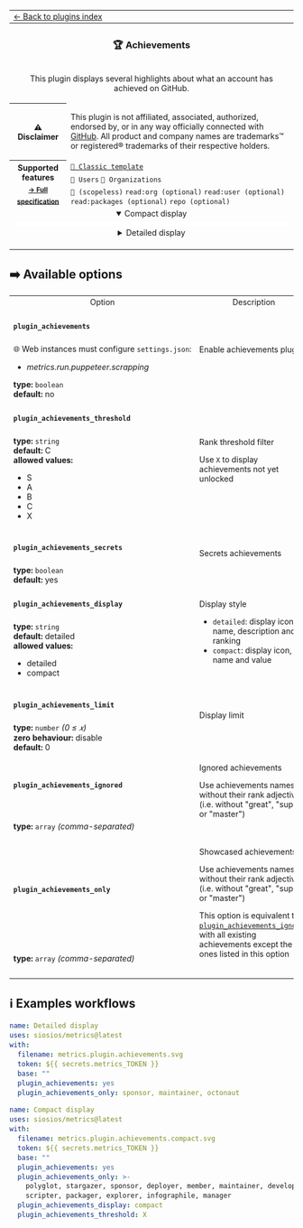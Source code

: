 <!--header-->
<table>
  <tr><td colspan="2"><a href="/README.md#-plugins">← Back to plugins index</a></td></tr>
  <tr><th colspan="2"><h3>🏆 Achievements</h3></th></tr>
  <tr><td colspan="2" align="center"><p>This plugin displays several highlights about what an account has achieved on GitHub.</p>
</td></tr>
  <tr><th>⚠️ Disclaimer</th><td><p>This plugin is not affiliated, associated, authorized, endorsed by, or in any way officially connected with <a href="https://github.com">GitHub</a>.
All product and company names are trademarks™ or registered® trademarks of their respective holders.</p>
</td></tr>
  <tr>
    <th rowspan="3">Supported features<br><sub><a href="metadata.yml">→ Full specification</a></sub></th>
    <td><a href="/source/templates/classic/README.md"><code>📗 Classic template</code></a></td>
  </tr>
  <tr>
    <td><code>👤 Users</code> <code>👥 Organizations</code></td>
  </tr>
  <tr>
    <td><code>🔑 (scopeless)</code> <code>read:org (optional)</code> <code>read:user (optional)</code> <code>read:packages (optional)</code> <code>repo (optional)</code></td>
  </tr>
  <tr>
    <td colspan="2" align="center">
      <details open><summary>Compact display</summary><img src="https://github.com/siosios/metrics/blob/examples/metrics.plugin.achievements.compact.svg" alt=""></img></details>
      <details><summary>Detailed display</summary><img src="https://github.com/siosios/metrics/blob/examples/metrics.plugin.achievements.svg" alt=""></img></details>
      <img width="900" height="1" alt="">
    </td>
  </tr>
</table>
<!--/header-->

## ➡️ Available options

<!--options-->
<table>
  <tr>
    <td align="center" nowrap="nowrap">Option</i></td><td align="center" nowrap="nowrap">Description</td>
  </tr>
  <tr>
    <td nowrap="nowrap"><h4><code>plugin_achievements</code></h4></td>
    <td rowspan="2"><p>Enable achievements plugin</p>
<img width="900" height="1" alt=""></td>
  </tr>
  <tr>
    <td nowrap="nowrap">🌐 Web instances must configure <code>settings.json</code>:
<ul>
<li><i>metrics.run.puppeteer.scrapping</i></li>
</ul>
<b>type:</b> <code>boolean</code>
<br>
<b>default:</b> no<br></td>
  </tr>
  <tr>
    <td nowrap="nowrap"><h4><code>plugin_achievements_threshold</code></h4></td>
    <td rowspan="2"><p>Rank threshold filter</p>
<p>Use <code>X</code> to display achievements not yet unlocked</p>
<img width="900" height="1" alt=""></td>
  </tr>
  <tr>
    <td nowrap="nowrap"><b>type:</b> <code>string</code>
<br>
<b>default:</b> C<br>
<b>allowed values:</b><ul><li>S</li><li>A</li><li>B</li><li>C</li><li>X</li></ul></td>
  </tr>
  <tr>
    <td nowrap="nowrap"><h4><code>plugin_achievements_secrets</code></h4></td>
    <td rowspan="2"><p>Secrets achievements</p>
<img width="900" height="1" alt=""></td>
  </tr>
  <tr>
    <td nowrap="nowrap"><b>type:</b> <code>boolean</code>
<br>
<b>default:</b> yes<br></td>
  </tr>
  <tr>
    <td nowrap="nowrap"><h4><code>plugin_achievements_display</code></h4></td>
    <td rowspan="2"><p>Display style</p>
<ul>
<li><code>detailed</code>: display icon, name, description and ranking</li>
<li><code>compact</code>: display icon, name and value</li>
</ul>
<img width="900" height="1" alt=""></td>
  </tr>
  <tr>
    <td nowrap="nowrap"><b>type:</b> <code>string</code>
<br>
<b>default:</b> detailed<br>
<b>allowed values:</b><ul><li>detailed</li><li>compact</li></ul></td>
  </tr>
  <tr>
    <td nowrap="nowrap"><h4><code>plugin_achievements_limit</code></h4></td>
    <td rowspan="2"><p>Display limit</p>
<img width="900" height="1" alt=""></td>
  </tr>
  <tr>
    <td nowrap="nowrap"><b>type:</b> <code>number</code>
<i>(0 ≤
𝑥)</i>
<br>
<b>zero behaviour:</b> disable</br>
<b>default:</b> 0<br></td>
  </tr>
  <tr>
    <td nowrap="nowrap"><h4><code>plugin_achievements_ignored</code></h4></td>
    <td rowspan="2"><p>Ignored achievements</p>
<p>Use achievements names without their rank adjective (i.e. without &quot;great&quot;, &quot;super&quot; or &quot;master&quot;)</p>
<img width="900" height="1" alt=""></td>
  </tr>
  <tr>
    <td nowrap="nowrap"><b>type:</b> <code>array</code>
<i>(comma-separated)</i>
<br></td>
  </tr>
  <tr>
    <td nowrap="nowrap"><h4><code>plugin_achievements_only</code></h4></td>
    <td rowspan="2"><p>Showcased achievements</p>
<p>Use achievements names without their rank adjective (i.e. without &quot;great&quot;, &quot;super&quot; or &quot;master&quot;)</p>
<p>This option is equivalent to <a href="/source/plugins/achievements/README.md#plugin_achievements_ignored"><code>plugin_achievements_ignored</code></a> with all existing achievements except the ones listed in this option</p>
<img width="900" height="1" alt=""></td>
  </tr>
  <tr>
    <td nowrap="nowrap"><b>type:</b> <code>array</code>
<i>(comma-separated)</i>
<br></td>
  </tr>
</table>
<!--/options-->

## ℹ️ Examples workflows

<!--examples-->
```yaml
name: Detailed display
uses: siosios/metrics@latest
with:
  filename: metrics.plugin.achievements.svg
  token: ${{ secrets.metrics_TOKEN }}
  base: ""
  plugin_achievements: yes
  plugin_achievements_only: sponsor, maintainer, octonaut

```
```yaml
name: Compact display
uses: siosios/metrics@latest
with:
  filename: metrics.plugin.achievements.compact.svg
  token: ${{ secrets.metrics_TOKEN }}
  base: ""
  plugin_achievements: yes
  plugin_achievements_only: >-
    polyglot, stargazer, sponsor, deployer, member, maintainer, developer,
    scripter, packager, explorer, infographile, manager
  plugin_achievements_display: compact
  plugin_achievements_threshold: X

```
<!--/examples-->